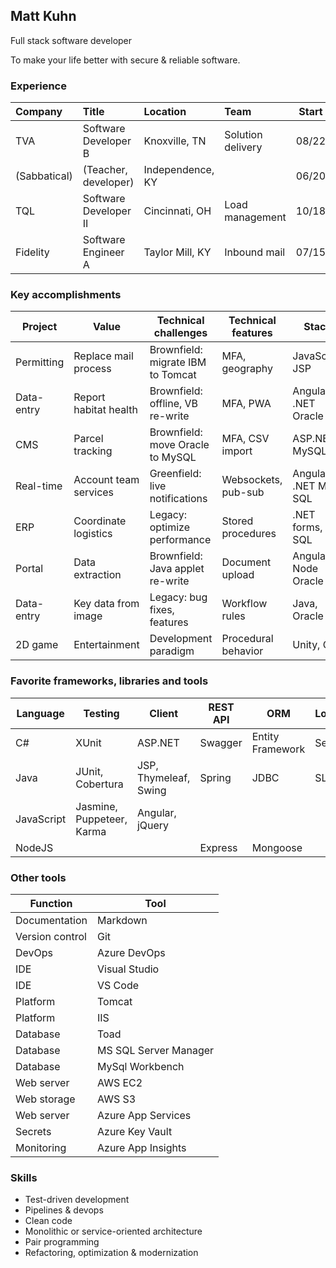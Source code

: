 ## Matt Kuhn

Full stack software developer

To make your life better with secure & reliable software.

### Experience

| Company      | Title                       | Location         | Team              | Start | End   |
| :----------- | :-------------------------- | :--------------- | :---------------- | :---: | :---: |
| TVA          | Software Developer B        | Knoxville, TN    | Solution delivery | 08/22 |       |
| (Sabbatical) | (Teacher, developer)        | Independence, KY |                   | 06/20 | 08/22 |
| TQL          | Software Developer II       | Cincinnati, OH   | Load management   | 10/18 | 06/20 |
| Fidelity     | Software Engineer A         | Taylor Mill, KY  | Inbound mail      | 07/15 | 10/18 |

### Key accomplishments

| Project    | Value                  | Technical challenges              | Technical features  | Stack               | Host    |
| ---------- | ---------------------- | --------------------------------- | ------------------- | ------------------- | ------- |
| Permitting | Replace mail process   | Brownfield: migrate IBM to Tomcat | MFA, geography      | JavaScript JSP      | Azure   |
| Data-entry | Report habitat health  | Brownfield: offline, VB re-write  | MFA, PWA            | Angular .NET Oracle | AWS     |
| CMS        | Parcel tracking        | Brownfield: move Oracle to MySQL  | MFA, CSV import     | ASP.NET MySQL       | AWS     |
| Real-time  | Account team services  | Greenfield: live notifications    | Websockets, pub-sub | Angular .NET MS SQL | On-prem |
| ERP        | Coordinate logistics   | Legacy: optimize performance      | Stored procedures   | .NET forms, MS SQL  | On-prem |
| Portal     | Data extraction        | Brownfield: Java applet re-write  | Document upload     | Angular Node Oracle | AWS     |
| Data-entry | Key data from image    | Legacy: bug fixes, features       | Workflow rules      | Java, Oracle        | On-prem |
| 2D game    | Entertainment          | Development paradigm              | Procedural behavior | Unity, C#           |         |

### Favorite frameworks, libraries and tools

| Language   | Testing                   | Client                | REST API | ORM              | Logging | Build           |
| ---------- | ------------------------- | --------------------- | -------- | ---------------- | ------- | -------------   |
| C#         | XUnit                     | ASP.NET               | Swagger  | Entity Framework | Serilog | Nuget           |
| Java       | JUnit, Cobertura          | JSP, Thymeleaf, Swing | Spring   | JDBC             | SLF4J   | Gradle, Maven   |
| JavaScript | Jasmine, Puppeteer, Karma | Angular, jQuery       |          |                  |         | TypeScript, npm |
| NodeJS     |                           |                       | Express  | Mongoose         |         | npm             |

### Other tools

| Function        | Tool                  |
| --------------- | --------------------- | 
| Documentation   | Markdown              |
| Version control | Git                   |
| DevOps          | Azure DevOps          |
| IDE             | Visual Studio         |
| IDE             | VS Code               |
| Platform        | Tomcat                |
| Platform        | IIS                   |
| Database        | Toad                  |
| Database        | MS SQL Server Manager |
| Database        | MySql Workbench       |
| Web server      | AWS EC2               |
| Web storage     | AWS S3                |
| Web server      | Azure App Services    |
| Secrets         | Azure Key Vault       |
| Monitoring      | Azure App Insights    |

### Skills

- Test-driven development
- Pipelines & devops
- Clean code
- Monolithic or service-oriented architecture
- Pair programming
- Refactoring, optimization & modernization
